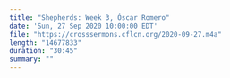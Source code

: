 ```yaml
---
title: "Shepherds: Week 3, Óscar Romero"
date: 'Sun, 27 Sep 2020 10:00:00 EDT'
file: "https://crosssermons.cflcn.org/2020-09-27.m4a"
length: "14677833"
duration: "30:45"
summary: ""
---
```

